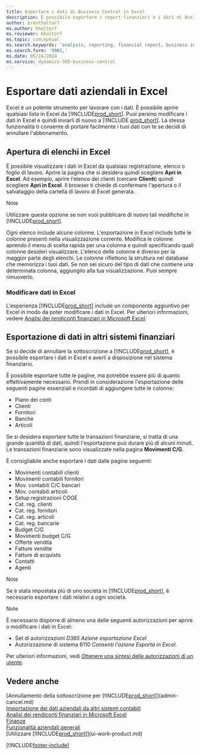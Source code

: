 ```yaml
---
title: Esportare i dati di Business Central in Excel
description: È possibile esportare i report finanziari e i dati di Business Intelligence da Business Central in Excel o aprire i dati di Business Central in Excel.
author: brentholtorf
ms.author: bholtorf
ms.reviewer: bholtorf
ms.topic: conceptual
ms.search.keywords: 'analysis, reporting, financial report, business intelligence, BI, Excel'
ms.search.form: '9901,'
ms.date: 05/24/2024
ms.service: dynamics-365-business-central
---
```

# Esportare dati aziendali in Excel

Excel è un potente strumento per lavorare con i dati. È possibile aprire qualsiasi lista in Excel da [!INCLUDE[prod_short](includes/prod_short.md)]. Puoi persino modificare i dati in Excel e quindi inviarli di nuovo a [!INCLUDE [prod_short](includes/prod_short.md)]. La stessa funzionalità ti consente di portare facilmente i tuoi dati con te se decidi di annullare l'abbonamento.

## Apertura di elenchi in Excel

È possibile visualizzare i dati in Excel da qualsiasi registrazione, elenco o foglio di lavoro. Aprire la pagina che si desidera quindi scegliere **Apri in Excel**. Ad esempio, aprire l'elenco dei clienti (cercare **Clienti**) quindi scegliere **Apri in Excel**. Il browser ti chiede di confermare l'apertura o il salvataggio della cartella di lavoro di Excel generata.  

> [!NOTE]
> Utilizzare questa opzione se non vuoi pubblicare di nuovo tali modifiche in [!INCLUDE[prod_short](includes/prod_short.md)].  

Ogni elenco include alcune colonne. L'esportazione in Excel include tutte le colonne presenti nella visualizzazione corrente. Modifica le colonne aprendo il menu di scelta rapida per una colonna e quindi specificando quali colonne desideri visualizzare. L'elenco delle colonne è diverso per la maggior parte degli elenchi. Le colonne riflettono la struttura nel database che memorizza i tuoi dati. Se non sei sicuro del tipo di dati che contiene una determinata colonna, aggiungilo alla tua visualizzazione. Puoi sempre rimuoverlo.  

### Modificare dati in Excel

L'esperienza [!INCLUDE[prod_short](includes/prod_short.md)] include un componente aggiuntivo per Excel in modo da poter modificare i dati in Excel. Per ulteriori informazioni, vedere [Analisi dei rendiconti finanziari in Microsoft Excel](finance-analyze-excel.md).  

## Esportazione di dati in altri sistemi finanziari

Se si decide di annullare la sottoscrizione a [!INCLUDE[prod_short](includes/prod_short.md)], è possibile esportare i dati in Excel e averli a disposizione nel sistema finanziario.  

È possibile esportare tutte le pagine, ma potrebbe essere più di quanto effettivamente necessario. Prendi in considerazione l'esportazione delle seguenti pagine essenziali e ricordati di aggiungere tutte le colonne:  

* Piano dei conti  
* Clienti  
* Fornitori  
* Banche  
* Articoli  

Se si desidera esportare tutte le transazioni finanziarie, si tratta di una grande quantità di dati, quindi l'esportazione può durare più di alcuni minuti. Le transazioni finanziarie sono visualizzate nella pagina **Movimenti C/G**.  

È consigliabile anche esportare i dati dalle pagine seguenti:  

* Movimenti contabili clienti  
* Movimenti contabili fornitori  
* Mov. contabili C/C bancari  
* Mov. contabili articoli  
* Setup registrazioni COGE  
* Cat. reg. clienti  
* Cat. reg. fornitori  
* Cat. reg. articoli  
* Cat. reg. bancarie  
* Budget C/G  
* Movimenti budget C/G  
* Offerte vendita  
* Fatture vendite  
* Fatture di acquisto  
* Contatti  
* Agenti  

> [!NOTE]  
> Se è stata impostata più di uno società in [!INCLUDE[prod_short](includes/prod_short.md)], è necessario esportare i dati relativi a ogni società.

> [!NOTE]
> È necessario disporre di almeno una delle seguenti autorizzazioni per aprire o modificare i dati in Excel:
>
> * Set di autorizzazioni *D365 Azione esportazione Excel*  
> * Autorizzazione di sistema 6110 *Consenti l'azione Esporta in Excel*.  

Per ulteriori informazioni, vedi [Ottenere una sintesi delle autorizzazioni di un utente](ui-define-granular-permissions.md#get-an-overview-of-a-users-permissions).

## Vedere anche

[Annullamento della sottoscrizione per [!INCLUDE[prod_short](includes/prod_short.md)]](admin-cancel.md)  
[Importazione dei dati aziendali da altri sistemi contabili](across-import-data-configuration-packages.md)  
[Analisi dei rendiconti finanziari in Microsoft Excel](finance-analyze-excel.md)  
[Finanze](finance.md)  
[Funzionalità aziendali generali](ui-across-business-areas.md)  
[Utilizzare [!INCLUDE[prod_short](includes/prod_short.md)]](ui-work-product.md)  


[!INCLUDE[footer-include](includes/footer-banner.md)]
